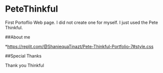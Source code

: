 # PeteThinkful

First Portoflio Web page. I did not create one for myself. I just used the Pete Thinkful.

##About me

*https://replit.com/@ShaniequaTinazt/Pete-Thinkful-Portfolio-7#style.css


##Special Thanks

Thank you Thinkful
